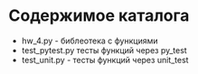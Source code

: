 # Содержимое каталога

* hw_4.py - библеотека с функциями
* test_pytest.py тесты функций через py_test
* test_unit.py - тесты функций через unit_test
